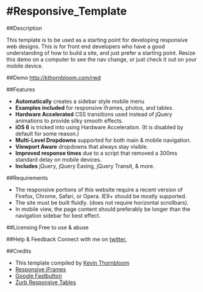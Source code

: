#Responsive_Template
===================

##Description


This template is to be used as a starting point for developing responsive web designs. This is for front end developers who have a good understanding of how to build a site, and just prefer a starting point. Resize this demo on a computer to see the nav change, or just check it out on your mobile device.


##Demo
http://kthornbloom.com/rwd

##Features

- <b>Automatically</b> creates a sidebar style mobile menu
- <b>Examples included</b> for responsive iframes, photos, and tables.
- <b>Hardware Accelerated</b> CSS transitions used instead of jQuery animations to provide silky smooth effects.
- <b>iOS 6</b> is tricked into using Hardware Acceleration. (It is disabled by default for some reason.)
- <b>Multi-Level Dropdowns</b> supported for both main & mobile navigation.
- <b>Viewport Aware</b> dropdowns that always stay visible.
- <b>Improved response times</b> due to a script that removed a 300ms standard delay on mobile devices.
- <b>Includes</b> jQuery, jQuery Easing, jQuery Transit, & more.

##Requirements

- The responsive portions of this website require a recent version of Firefox, Chrome, Safari, or Opera. IE9+ should be mostly supported.
- The site must be built fluidly. (does not require horizontal scrollbars).
- In mobile view, the page content should preferably be longer than the navigation sidebar for best effect.

##Licensing
Free to use & abuse

##Help & Feedback
Connect with me on <a href="https://twitter.com/kthornbloom" target="_blank">twitter.</a>

##Credits

- This template compiled by <a href="http://www.kthornbloom.com"  target="_blank">Kevin Thornbloom</a>
- <a href="http://niklausgerber.com/blog/responsive-google-or-bing-maps/"  target="_blank">Responsive iFrames</a>
- <a href="https://github.com/alexblack/google-fastbutton"  target="_blank">Google Fastbutton</a>
- <a href="http://www.zurb.com/playground/responsive-tables" target="_blank">Zurb Responsive Tables</a>

